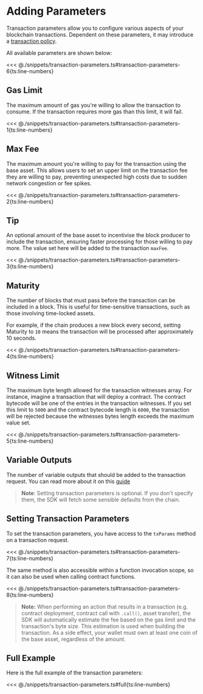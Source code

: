 # Adding Parameters

Transaction parameters allow you to configure various aspects of your blockchain transactions. Dependent on these parameters, it may introduce a [transaction policy](./transaction-policies.md).

All available parameters are shown below:

<<< @./snippets/transaction-parameters.ts#transaction-parameters-6{ts:line-numbers}

## Gas Limit

The maximum amount of gas you're willing to allow the transaction to consume. If the transaction requires more gas than this limit, it will fail.

<<< @./snippets/transaction-parameters.ts#transaction-parameters-1{ts:line-numbers}

## Max Fee

The maximum amount you're willing to pay for the transaction using the base asset. This allows users to set an upper limit on the transaction fee they are willing to pay, preventing unexpected high costs due to sudden network congestion or fee spikes.

<<< @./snippets/transaction-parameters.ts#transaction-parameters-2{ts:line-numbers}

## Tip

An optional amount of the base asset to incentivise the block producer to include the transaction, ensuring faster processing for those willing to pay more. The value set here will be added to the transaction `maxFee`.

<<< @./snippets/transaction-parameters.ts#transaction-parameters-3{ts:line-numbers}

## Maturity

The number of blocks that must pass before the transaction can be included in a block. This is useful for time-sensitive transactions, such as those involving time-locked assets.

For example, if the chain produces a new block every second, setting Maturity to `10` means the transaction will be processed after approximately 10 seconds.

<<< @./snippets/transaction-parameters.ts#transaction-parameters-4{ts:line-numbers}

## Witness Limit

The maximum byte length allowed for the transaction witnesses array. For instance, imagine a transaction that will deploy a contract. The contract bytecode will be one of the entries in the transaction witnesses. If you set this limit to `5000` and the contract bytecode length is `6000`, the transaction will be rejected because the witnesses bytes length exceeds the maximum value set.

<<< @./snippets/transaction-parameters.ts#transaction-parameters-5{ts:line-numbers}

## Variable Outputs

The number of variable outputs that should be added to the transaction request. You can read more about it on this [guide](../contracts/variable-outputs.md)

> **Note**: Setting transaction parameters is optional. If you don't specify them, the SDK will fetch some sensible defaults from the chain.

## Setting Transaction Parameters

To set the transaction parameters, you have access to the `txParams` method on a transaction request.

<<< @./snippets/transaction-parameters.ts#transaction-parameters-7{ts:line-numbers}

The same method is also accessible within a function invocation scope, so it can also be used when calling contract functions.

<<< @./snippets/transaction-parameters.ts#transaction-parameters-8{ts:line-numbers}

> **Note:** When performing an action that results in a transaction (e.g. contract deployment, contract call with `.call()`, asset transfer), the SDK will automatically estimate the fee based on the gas limit and the transaction's byte size. This estimation is used when building the transaction. As a side effect, your wallet must own at least one coin of the base asset, regardless of the amount.

## Full Example

Here is the full example of the transaction parameters:

<<< @./snippets/transaction-parameters.ts#full{ts:line-numbers}
